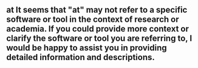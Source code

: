 at
It seems that "at" may not refer to a specific software or tool in the context of research or academia. If you could provide more context or clarify the software or tool you are referring to, I would be happy to assist you in providing detailed information and descriptions.
--------------------------------------
